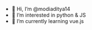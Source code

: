 - 👋 Hi, I’m @modiaditya14
- 👀 I’m interested in python & JS
- 🌱 I’m currently learning vue.js
<!--
- 💞️ I’m looking to collaborate on ...
- 📫 How to reach me ...--!>

<!---
modiaditya14/modiaditya14 is a ✨ special ✨ repository because its `README.md` (this file) appears on your GitHub profile.
You can click the Preview link to take a look at your changes.
--->
